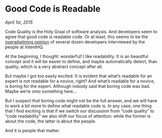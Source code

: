 # Good Code is Readable

*April 1st, 2015*

Code Quality is the Holy Graal of software analysis. And developers seem to agree that good code is readable code. Or at least, this seems to be the [overwhelming opinion](http://engineering.intenthq.com/2015/03/what-is-good-code-a-scientific-definition) of several dozen developers interviewed by the people at IntentHQ.

At the beginning, I thought: wonderful! I like readability. It is an beautiful concept and it will be easier to define, and maybe automatically detect, than quality, which is a very abstract concept after all. 

But maybe I got too easily excited. It is evident that what’s readable for an expert is not readable for a novice, right? And what’s readable for a novice, is boring for the expert. Although nobody said that boring code was bad. Maybe we’re onto something here…

But I suspect that boring code might not be the full answer, and we will have to work a bit more to define what readable code is. In any case, one thing that I find exciting is that if we switch our discussion from “code quality” to “code readability” we also shift our focus of attention: while the former is about the code, the latter is about the people. 

And it is people that matter.


